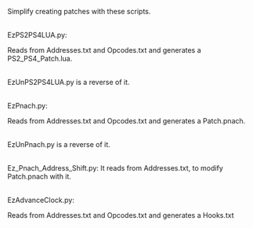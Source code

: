 Simplify creating patches with these scripts.

<br>EzPS2PS4LUA.py:

Reads from Addresses.txt and Opcodes.txt and generates a PS2_PS4_Patch.lua.

<br>EzUnPS2PS4LUA.py is a reverse of it.

<br>EzPnach.py: 

Reads from Addresses.txt and Opcodes.txt and generates a Patch.pnach.

<br>EzUnPnach.py is a reverse of it.

<br>Ez_Pnach_Address_Shift.py:
It reads from Addresses.txt, to modify Patch.pnach with it.

<br>EzAdvanceClock.py:

Reads from Addresses.txt and Opcodes.txt and generates a Hooks.txt
